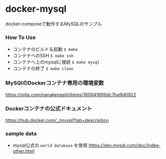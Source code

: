 # docker-mysql
docker-composeで動作するMySQLのサンプル

### How To Use
- コンテナのビルド＆起動 `$ make`
- コンテナへのSSH `$ make ssh`
- コンテナへ上のmysqlに接続 `$ make mysql`
- コンテナの終了 `$ make clean`

### MySQlのDockerコンテナ専用の環境変数
https://qiita.com/nanakenashi/items/180941699dc7ba9d0922

### Dockerコンテナの公式ドキュメント
https://hub.docker.com/_/mysql?tab=description

### sample data
- mysql公式の `world database` を使用
https://dev.mysql.com/doc/index-other.html
